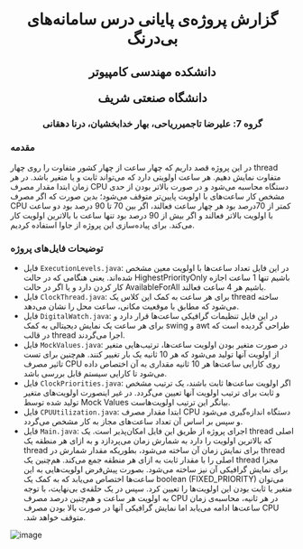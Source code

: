 <h1 align="center">
گزارش پروژه‌ی پایانی درس سامانه‌های بی‌درنگ
</h1>
<h2 align="center">
  دانشكده مهندسی کامپيوتر
  
  
   دانشگاه صنعتی شریف
</h2>
<h3 align="center">
   گروه 7: علیرضا تاجمیرریاحی، بهار خدابخشیان، درنا دهقانی
</h3>

### مقدمه
در این پروژه قصد داریم که چهار ساعت از چهار کشور متفاوت را روی چهار thread متفاوت نمایش دهیم. هر ساعت اولویتی دارد که می‌تواند ثابت و یا متغیر باشد. در هر زمان ابتدا مقدار مصرف CPU دستگاه محاسبه می‌شود و در صورت بالاتر بودن از حدی مشخص کار ساعت‌های با اولویت پایین‌تر متوقف می‌شود؛ بدین صورت که اگر مصرف CPU کمتر از 70درصد بود هر چهار ساعت فعالند، اگر بین 70 تا 90 درصد بود دو ساعت با اولویت بالاتر فعالند و اگر بیش از 90 درصد بود تنها ساعت با بالاترین اولویت کار می‌کند. برای پیاده‌سازی این پروژه از جاوا استفاده کردیم.   

### توضیحات فایل‌های پروژه

  - فایل `ExecutionLevels.java`: در این فایل تعداد ساعت‌ها با اولویت معین مشخص شده‌اند. یعنی هنگامی که در حالت HighestPriorityOnly باشیم تنها 1 ساعت اجازه کار کردن دارد و یا اگر در حالت AvailableForAll باشیم هر 4 ساعت فعالند.</li>
  - فایل `ClockThread.java`: برای هر ساعت به کمک این کلاس یک thread ساخته می‌شود که مطابق با موقعیت مکانی، ساعت محل را نشان می‌دهد.
  - فایل `DigitalWatch.java`: در این فایل تنظیمات گرافیکی ساعت‌ها قرار دارد و برای هر ساعت یک نمایش دیجیتالی به کمک swing و awt طراحی گردیده است که در قالب thread اجرا می‌گردند.
  - فایل `MockValues.java`: در صورت متغیر بودن اولویت ساعت‌ها، ترتیب‌هایی متغیر از اولویت آنها تولید می‌شود که هر 10 ثانیه یک بار تغییر کنند. هم‌چنین برای تست تاثیر مصرف CPU روی کارایی ساعت‌ها هر 10 ثانیه مقداری به آن اختصاص داده می‌شود تا کارایی سیستم قابل بررسی باشد. 
  - فایل `ClockPriorities.java`: اگر اولویت ساعت‌ها ثابت باشند، یک ترتیب مشخص و ثابت برای ترتیب اولویت آنها تعیین می‌گردد. در غیر اینصورت اولویت‌های متغیر تولید شده توسط Mock Values بیانگر این ترتیب اولویت‌هاست.
  - فایل `CPUUtilization.java`: ابتدا مقدار مصرف CPU دستگاه اندازه‌گیری می‌شود و سپس بر اساس آن تعداد ساعت‌های مجاز به کار مشخص می‌گردد.
  - فایل `Main.java`: اجرای پروژه از طریق این فایل امکان‌پذیر است. یک thread اصلی که بالاترین اولویت را دارد به شمارش زمان می‌پردازد و به ازای هر منطقه یک thread برای نمایش زمان آن ساخته می‌شود، بطوریکه مقدار شمارش در thread اصلی را با مقدار ثابت به ازای هر منطقه جمع می‌کند. هم‌چنین یک thread مجزا برای نمایش گرافیکی آن نیز ساخته می‌شود. بصورت پیش‌فرض اولویت‌هایی به این ساعت‌ها اختصاص می‌یابد که به کمک یک boolean (FIXED_PRIORITY) می‌توان متغیر یا ثابت بودن این اولویت‌ها را تعیین کرد. سپس در یک حلقه‌ی بی‌نهایت، با توجه به اولویت هر ساعت و هم‌چنین درصد مصرف CPU در هر ثانیه، محاسبه‌ی زمان  ساعت‌ها ادامه می‌یابد اما نمایش گرافیکی آنها در صورت بالا بودن مصرف CPU .متوقف خواهد شد.

![image](https://user-images.githubusercontent.com/45297279/180617631-8ae1dc32-a3a1-4013-ad40-df0f02b5bcb8.png)
